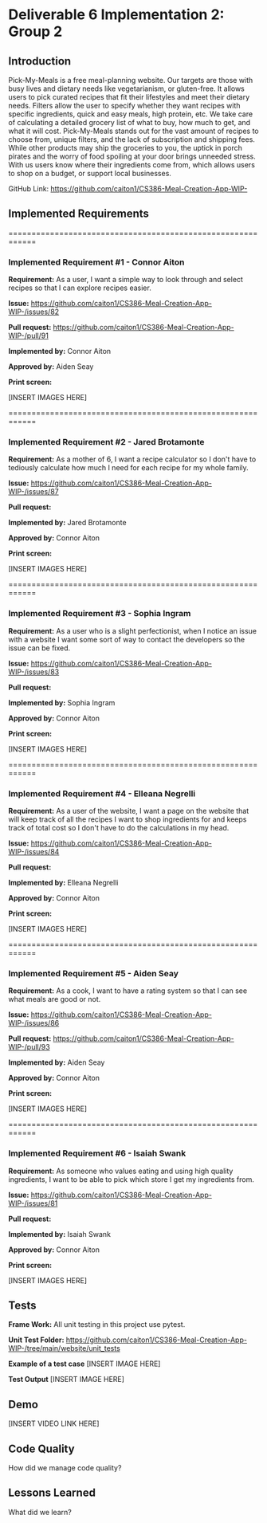 # Deliverable 6 Implementation 2: Group 2

## Introduction

Pick-My-Meals is a free meal-planning website. Our targets are those with busy lives and dietary needs like vegetarianism, or gluten-free. It allows users to pick curated recipes that fit their lifestyles and meet their dietary needs. Filters allow the user to specify whether they want recipes with specific ingredients, quick and easy meals, high protein, etc. We take care of calculating a detailed grocery list of what to buy, how much to get, and what it will cost. Pick-My-Meals stands out for the vast amount of recipes to choose from, unique filters, and the lack of subscription and shipping fees. While other products may ship the groceries to you, the uptick in porch pirates and the worry of food spoiling at your door brings unneeded stress. With us users know where their ingredients come from, which allows users to shop on a budget, or support local businesses. 

GitHub Link: https://github.com/caiton1/CS386-Meal-Creation-App-WIP-

## Implemented Requirements
============================================================
### Implemented Requirement #1 - Connor Aiton

**Requirement:** As a user, I want a simple way to look through and select recipes so that I can explore recipes easier.

**Issue:** https://github.com/caiton1/CS386-Meal-Creation-App-WIP-/issues/82

**Pull request:** https://github.com/caiton1/CS386-Meal-Creation-App-WIP-/pull/91

**Implemented by:** Connor Aiton

**Approved by:** Aiden Seay

**Print screen:** 

[INSERT IMAGES HERE]



============================================================
### Implemented Requirement #2 - Jared Brotamonte

**Requirement:** As a mother of 6, I want a recipe calculator so I don't have to tediously calculate how much I need for each recipe for my whole family.

**Issue:** https://github.com/caiton1/CS386-Meal-Creation-App-WIP-/issues/87

**Pull request:** 

**Implemented by:** Jared Brotamonte

**Approved by:** Connor Aiton

**Print screen:**

[INSERT IMAGES HERE]



============================================================
### Implemented Requirement #3 - Sophia Ingram

**Requirement:** As a user who is a slight perfectionist, when I notice an issue with a website I want some sort of way to contact the developers so the issue can be fixed.

**Issue:** https://github.com/caiton1/CS386-Meal-Creation-App-WIP-/issues/83

**Pull request:** 

**Implemented by:** Sophia Ingram

**Approved by:** Connor Aiton

**Print screen:**  

[INSERT IMAGES HERE]




============================================================
### Implemented Requirement #4 - Elleana Negrelli

**Requirement:** As a user of the website, I want a page on the website that will keep track of all the recipes I want to shop ingredients for and keeps track of total cost so I don't have to do the calculations in my head.

**Issue:** https://github.com/caiton1/CS386-Meal-Creation-App-WIP-/issues/84

**Pull request:** 

**Implemented by:** Elleana Negrelli

**Approved by:** Connor Aiton

**Print screen:**

[INSERT IMAGES HERE]




============================================================
### Implemented Requirement #5 - Aiden Seay

**Requirement:** As a cook, I want to have a rating system so that I can see what meals are good or not.

**Issue:** https://github.com/caiton1/CS386-Meal-Creation-App-WIP-/issues/86

**Pull request:** https://github.com/caiton1/CS386-Meal-Creation-App-WIP-/pull/93

**Implemented by:** Aiden Seay

**Approved by:** Connor Aiton

**Print screen:**  

[INSERT IMAGES HERE]





============================================================
### Implemented Requirement #6 - Isaiah Swank

**Requirement:** As someone who values eating and using high quality ingredients, I want to be able to pick which store I get my ingredients from.

**Issue:** https://github.com/caiton1/CS386-Meal-Creation-App-WIP-/issues/81

**Pull request:** 

**Implemented by:** Isaiah Swank

**Approved by:** Connor Aiton

**Print screen:**

[INSERT IMAGES HERE]







## Tests
**Frame Work:** All unit testing in this project use pytest.

**Unit Test Folder:** https://github.com/caiton1/CS386-Meal-Creation-App-WIP-/tree/main/website/unit_tests

**Example of a test case**
[INSERT IMAGE HERE]

**Test Output**
[INSERT IMAGE HERE]



## Demo

[INSERT VIDEO LINK HERE]



## Code Quality

How did we manage code quality?



## Lessons Learned

What did we learn?
